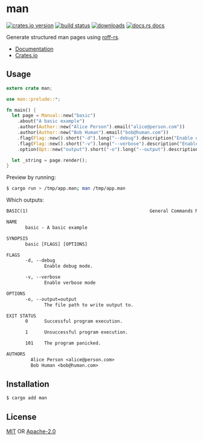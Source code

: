 # man
[![crates.io version][1]][2] [![build status][3]][4]
[![downloads][5]][6] [![docs.rs docs][7]][8]

Generate structured man pages using
[roff-rs](https://github.com/killercup/roff-rs).

- [Documentation][8]
- [Crates.io][2]

## Usage
```rust
extern crate man;

use man::prelude::*;

fn main() {
  let page = Manual::new("basic")
    .about("A basic example")
    .author(Author::new("Alice Person").email("alice@person.com"))
    .author(Author::new("Bob Human").email("bob@human.com"))
    .flag(Flag::new().short("-d").long("--debug").description("Enable debug mode"))
    .flag(Flag::new().short("-v").long("--verbose").description("Enable verbose mode"))
    .option(Opt::new("output").short("-o").long("--output").description("The file path to write output to"));

  let _string = page.render();
}
```
Preview by running:
```sh
$ cargo run > /tmp/app.man; man /tmp/app.man
```
Which outputs:
```txt
BASIC(1)                                             General Commands Manual                                             BASIC(1)

NAME
       basic - A basic example

SYNOPSIS
       basic [FLAGS] [OPTIONS]

FLAGS
       -d, --debug
              Enable debug mode.

       -v, --verbose
              Enable verbose mode

OPTIONS
       -o, --output=output
              The file path to write output to.

EXIT STATUS
       0      Successful program execution.

       1      Unsuccessful program execution.

       101    The program panicked.

AUTHORS
         Alice Person <alice@person.com>
         Bob Human <bob@human.com>
```

## Installation
```sh
$ cargo add man
```

## License
[MIT](./LICENSE-MIT) OR [Apache-2.0](./LICENSE-APACHE)

[1]: https://img.shields.io/crates/v/man.svg?style=flat-square
[2]: https://crates.io/crates/man
[3]: https://img.shields.io/travis/rust-clique/man.svg?style=flat-square
[4]: https://travis-ci.org/rust-clique/man
[5]: https://img.shields.io/crates/d/man.svg?style=flat-square
[6]: https://crates.io/crates/man
[7]: https://docs.rs/man/badge.svg
[8]: https://docs.rs/man
